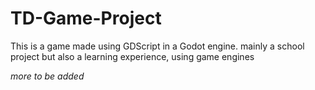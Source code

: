 # TD-Game-Project
This is a game made using GDScript in a Godot engine. mainly a school project but also a learning experience, using game engines

*more to be added*
